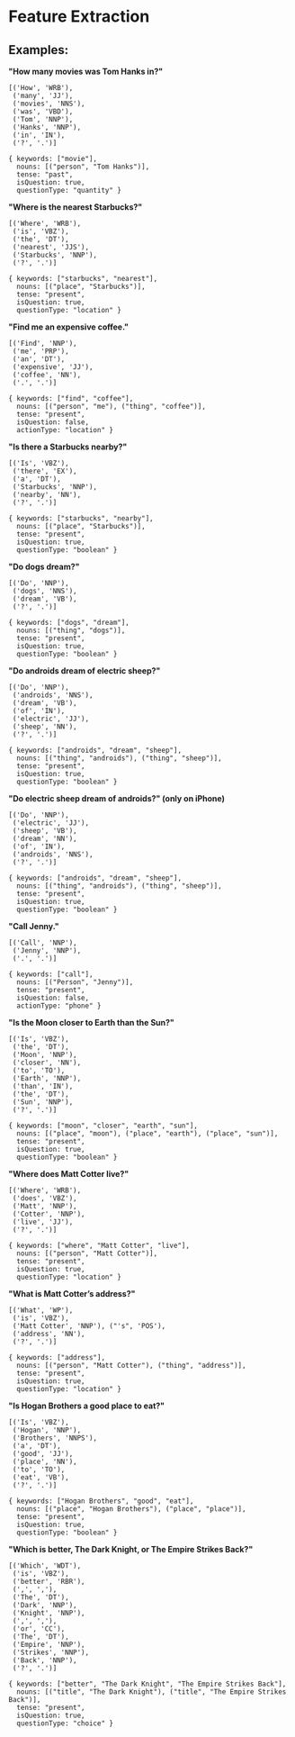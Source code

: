 Feature Extraction
==================

Examples:
---------

**"How many movies was Tom Hanks in?"**

    [('How', 'WRB'),
     ('many', 'JJ'),
     ('movies', 'NNS'),
     ('was', 'VBD'),
     ('Tom', 'NNP'),
     ('Hanks', 'NNP'),
     ('in', 'IN'),
     ('?', '.')]
    
    { keywords: ["movie"],
      nouns: [("person", "Tom Hanks")],
      tense: "past",
      isQuestion: true,
      questionType: "quantity" }

**"Where is the nearest Starbucks?"**

    [('Where', 'WRB'),
     ('is', 'VBZ'),
     ('the', 'DT'),
     ('nearest', 'JJS'),
     ('Starbucks', 'NNP'),
     ('?', '.')]    
    
    { keywords: ["starbucks", "nearest"],
      nouns: [("place", "Starbucks")],
      tense: "present",
      isQuestion: true,
      questionType: "location" }

**"Find me an expensive coffee."**

    [('Find', 'NNP'),
     ('me', 'PRP'),
     ('an', 'DT'),
     ('expensive', 'JJ'),
     ('coffee', 'NN'),
     ('.', '.')]
    
    { keywords: ["find", "coffee"],
      nouns: [("person", "me"), ("thing", "coffee")],
      tense: "present",
      isQuestion: false,
      actionType: "location" }

**"Is there a Starbucks nearby?"**

    [('Is', 'VBZ'),
     ('there', 'EX'),
     ('a', 'DT'),
     ('Starbucks', 'NNP'),
     ('nearby', 'NN'),
     ('?', '.')]
    
    { keywords: ["starbucks", "nearby"],
      nouns: [("place", "Starbucks")],
      tense: "present",
      isQuestion: true,
      questionType: "boolean" }

**"Do dogs dream?"**

    [('Do', 'NNP'),
     ('dogs', 'NNS'),
     ('dream', 'VB'),
     ('?', '.')]
    
    { keywords: ["dogs", "dream"],
      nouns: [("thing", "dogs")],
      tense: "present",
      isQuestion: true,
      questionType: "boolean" }

**"Do androids dream of electric sheep?"**

    [('Do', 'NNP'),
     ('androids', 'NNS'),
     ('dream', 'VB'),
     ('of', 'IN'),
     ('electric', 'JJ'),
     ('sheep', 'NN'),
     ('?', '.')]
    
    { keywords: ["androids", "dream", "sheep"],
      nouns: [("thing", "androids"), ("thing", "sheep")],
      tense: "present",
      isQuestion: true,
      questionType: "boolean" }

**"Do electric sheep dream of androids?" (only on iPhone)**

    [('Do', 'NNP'),
     ('electric', 'JJ'),
     ('sheep', 'VB'),
     ('dream', 'NN'),
     ('of', 'IN'),
     ('androids', 'NNS'),
     ('?', '.')]
    
    { keywords: ["androids", "dream", "sheep"],
      nouns: [("thing", "androids"), ("thing", "sheep")],
      tense: "present",
      isQuestion: true,
      questionType: "boolean" }

**"Call Jenny."**

    [('Call', 'NNP'),
     ('Jenny', 'NNP'),
     ('.', '.')]
    
    { keywords: ["call"],
      nouns: [("Person", "Jenny")],
      tense: "present",
      isQuestion: false,
      actionType: "phone" }

**"Is the Moon closer to Earth than the Sun?"**

    [('Is', 'VBZ'),
     ('the', 'DT'),
     ('Moon', 'NNP'),
     ('closer', 'NN'),
     ('to', 'TO'),
     ('Earth', 'NNP'),
     ('than', 'IN'),
     ('the', 'DT'),
     ('Sun', 'NNP'),
     ('?', '.')]
    
    { keywords: ["moon", "closer", "earth", "sun"],
      nouns: [("place", "moon"), ("place", "earth"), ("place", "sun")],
      tense: "present",
      isQuestion: true,
      questionType: "boolean" }

**"Where does Matt Cotter live?"**

    [('Where', 'WRB'),
     ('does', 'VBZ'),
     ('Matt', 'NNP'),
     ('Cotter', 'NNP'),
     ('live', 'JJ'),
     ('?', '.')]
    
    { keywords: ["where", "Matt Cotter", "live"],
      nouns: [("person", "Matt Cotter")],
      tense: "present",
      isQuestion: true,
      questionType: "location" }

**"What is Matt Cotter’s address?"**

    [('What', 'WP'),
     ('is', 'VBZ'),
     ('Matt Cotter', 'NNP'), ("'s", 'POS'),
     ('address', 'NN'),
     ('?', '.')]
    
    { keywords: ["address"],
      nouns: [("person", "Matt Cotter"), ("thing", "address")],
      tense: "present",
      isQuestion: true,
      questionType: "location" }

**"Is Hogan Brothers a good place to eat?"**

    [('Is', 'VBZ'),
     ('Hogan', 'NNP'),
     ('Brothers', 'NNPS'),
     ('a', 'DT'),
     ('good', 'JJ'),
     ('place', 'NN'),
     ('to', 'TO'),
     ('eat', 'VB'),
     ('?', '.')]
    
    { keywords: ["Hogan Brothers", "good", "eat"],
      nouns: [("place", "Hogan Brothers"), ("place", "place")],
      tense: "present",
      isQuestion: true,
      questionType: "boolean" }

**"Which is better, The Dark Knight, or The Empire Strikes Back?"**

    [('Which', 'WDT'),
     ('is', 'VBZ'),
     ('better', 'RBR'),
     (',', ','),
     ('The', 'DT'),
     ('Dark', 'NNP'),
     ('Knight', 'NNP'),
     (',', ','),
     ('or', 'CC'),
     ('The', 'DT'),
     ('Empire', 'NNP'),
     ('Strikes', 'NNP'),
     ('Back', 'NNP'),
     ('?', '.')]
    
    { keywords: ["better", "The Dark Knight", "The Empire Strikes Back"],
      nouns: [("title", "The Dark Knight"), ("title", "The Empire Strikes Back")],
      tense: "present",
      isQuestion: true,
      questionType: "choice" }
